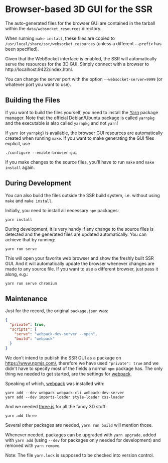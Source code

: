 Browser-based 3D GUI for the SSR
================================

The auto-generated files for the browser GUI are contained in the tarball within
the `data/websocket_resources` directory.

When running `make install`, these files are copied to
`/usr/local/share/ssr/websocket_resources`
(unless a different `--prefix` has been specified).

Given that the WebSocket interface is enabled, the SSR will automatically serve
the resources for the 3D GUI.
Simply connect with a browser to http://localhost:9422/index.html.

You can change the server port with the option `--websocket-server=9999`
(or whatever port you want to use).

Building the Files
------------------

If you want to build the files yourself,
you need to install the [Yarn] package manager.
Note that the official Debian/Ubuntu package is called `yarnpkg` and the
executable is also called `yarnpkg` and not `yarn`!

[Yarn]: https://yarnpkg.com/en/docs/install

If `yarn` (or `yarnpkg`) is available, the browser GUI resources are
automatically created when running `make`.
If you want to make generating the GUI files explicit, use

    ./configure --enable-browser-gui

If you make changes to the source files,
you'll have to run `make` and `make install` again.

During Development
------------------

You can also build the files outside the SSR build system,
i.e. without using `make` and `make install`.

Initially, you need to install all necessary `npm` packages:

    yarn install

During development, it is very handy if any change to the source files is
detected and the generated files are updated automatically.
You can achieve that by running:

    yarn run serve

This will open your favorite web browser and show the freshly built SSR GUI.
And it will automatically update the browser whenever changes are made to any
source file.
If you want to use a different browser, just pass it along, e.g.:

    yarn run serve chromium

Maintenance
-----------

Just for the record, the original `package.json` was:

```json
{
  "private": true,
  "scripts": {
    "serve": "webpack-dev-server --open",
    "build": "webpack"
  }
}
```

We don't intend to publish the SSR GUI as a package on https://www.npmjs.com/,
therefore we have used `"private": true` and we didn't have to specify most of
the fields a normal `npm` package has.
The only thing we needed to get started, are the settings for [webpack].

Speaking of which, [webpack] was installed with:

    yarn add --dev webpack webpack-cli webpack-dev-server
    yarn add --dev imports-loader style-loader css-loader

And we needed [three.js] for all the fancy 3D stuff:

    yarn add three

[webpack]: https://webpack.js.org/
[three.js]: https://threejs.org/

Several other packages are needed, `yarn run build` will mention those.

Whenever needed, packages can be upgraded with `yarn upgrade`,
added with `yarn add` (using `--dev` for packages only needed for development)
and removed with `yarn remove`.

Note: The file `yarn.lock` is supposed to be checked into version control.
